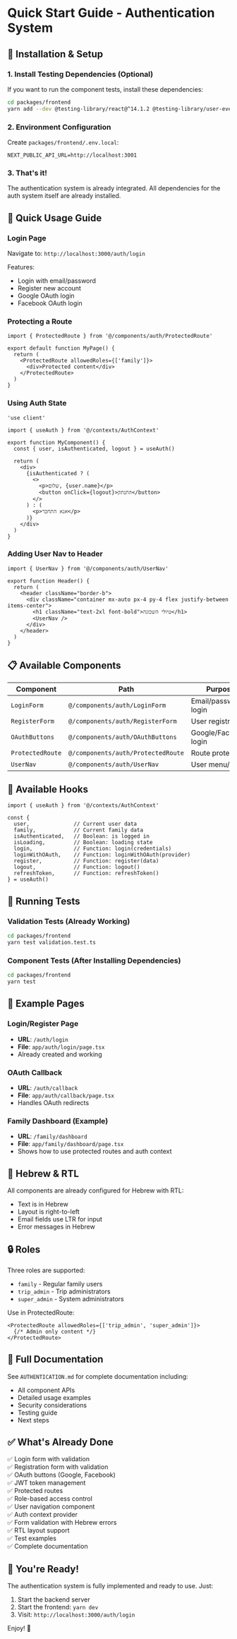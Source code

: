 # Quick Start Guide - Authentication System

## 🚀 Installation & Setup

### 1. Install Testing Dependencies (Optional)

If you want to run the component tests, install these dependencies:

```bash
cd packages/frontend
yarn add --dev @testing-library/react@^14.1.2 @testing-library/user-event@^14.5.1 @testing-library/jest-dom@^6.1.5 @vitejs/plugin-react@^4.2.1 @vitest/ui@^1.0.4 jsdom@^23.0.1
```

### 2. Environment Configuration

Create `packages/frontend/.env.local`:

```env
NEXT_PUBLIC_API_URL=http://localhost:3001
```

### 3. That's it!

The authentication system is already integrated. All dependencies for the auth system itself are already installed.

## 🎯 Quick Usage Guide

### Login Page

Navigate to: `http://localhost:3000/auth/login`

Features:
- Login with email/password
- Register new account
- Google OAuth login
- Facebook OAuth login

### Protecting a Route

```tsx
import { ProtectedRoute } from '@/components/auth/ProtectedRoute'

export default function MyPage() {
  return (
    <ProtectedRoute allowedRoles={['family']}>
      <div>Protected content</div>
    </ProtectedRoute>
  )
}
```

### Using Auth State

```tsx
'use client'

import { useAuth } from '@/contexts/AuthContext'

export function MyComponent() {
  const { user, isAuthenticated, logout } = useAuth()
  
  return (
    <div>
      {isAuthenticated ? (
        <>
          <p>שלום, {user.name}</p>
          <button onClick={logout}>התנתק</button>
        </>
      ) : (
        <p>אנא התחבר</p>
      )}
    </div>
  )
}
```

### Adding User Nav to Header

```tsx
import { UserNav } from '@/components/auth/UserNav'

export function Header() {
  return (
    <header className="border-b">
      <div className="container mx-auto px-4 py-4 flex justify-between items-center">
        <h1 className="text-2xl font-bold">טיולי השכונה</h1>
        <UserNav />
      </div>
    </header>
  )
}
```

## 📋 Available Components

| Component | Path | Purpose |
|-----------|------|---------|
| `LoginForm` | `@/components/auth/LoginForm` | Email/password login |
| `RegisterForm` | `@/components/auth/RegisterForm` | User registration |
| `OAuthButtons` | `@/components/auth/OAuthButtons` | Google/Facebook login |
| `ProtectedRoute` | `@/components/auth/ProtectedRoute` | Route protection |
| `UserNav` | `@/components/auth/UserNav` | User menu/status |

## 🔑 Available Hooks

```tsx
import { useAuth } from '@/contexts/AuthContext'

const {
  user,              // Current user data
  family,            // Current family data
  isAuthenticated,   // Boolean: is logged in
  isLoading,         // Boolean: loading state
  login,             // Function: login(credentials)
  loginWithOAuth,    // Function: loginWithOAuth(provider)
  register,          // Function: register(data)
  logout,            // Function: logout()
  refreshToken,      // Function: refreshToken()
} = useAuth()
```

## 🧪 Running Tests

### Validation Tests (Already Working)

```bash
cd packages/frontend
yarn test validation.test.ts
```

### Component Tests (After Installing Dependencies)

```bash
cd packages/frontend
yarn test
```

## 📝 Example Pages

### Login/Register Page
- **URL**: `/auth/login`
- **File**: `app/auth/login/page.tsx`
- Already created and working

### OAuth Callback
- **URL**: `/auth/callback`
- **File**: `app/auth/callback/page.tsx`
- Handles OAuth redirects

### Family Dashboard (Example)
- **URL**: `/family/dashboard`
- **File**: `app/family/dashboard/page.tsx`
- Shows how to use protected routes and auth context

## 🎨 Hebrew & RTL

All components are already configured for Hebrew with RTL:
- Text is in Hebrew
- Layout is right-to-left
- Email fields use LTR for input
- Error messages in Hebrew

## 🔒 Roles

Three roles are supported:
- `family` - Regular family users
- `trip_admin` - Trip administrators
- `super_admin` - System administrators

Use in ProtectedRoute:
```tsx
<ProtectedRoute allowedRoles={['trip_admin', 'super_admin']}>
  {/* Admin only content */}
</ProtectedRoute>
```

## 📖 Full Documentation

See `AUTHENTICATION.md` for complete documentation including:
- All component APIs
- Detailed usage examples
- Security considerations
- Testing guide
- Next steps

## ✅ What's Already Done

✅ Login form with validation  
✅ Registration form with validation  
✅ OAuth buttons (Google, Facebook)  
✅ JWT token management  
✅ Protected routes  
✅ Role-based access control  
✅ User navigation component  
✅ Auth context provider  
✅ Form validation with Hebrew errors  
✅ RTL layout support  
✅ Test examples  
✅ Complete documentation  

## 🎉 You're Ready!

The authentication system is fully implemented and ready to use. Just:
1. Start the backend server
2. Start the frontend: `yarn dev`
3. Visit: `http://localhost:3000/auth/login`

Enjoy! 🚀
